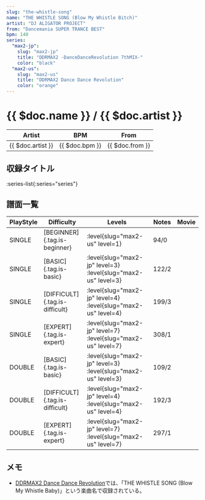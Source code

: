 ```yaml
---
slug: "the-whistle-song"
name: "THE WHISTLE SONG (Blow My Whistle Bitch)"
artist: "DJ ALIGATOR PROJECT"
from: "Dancemania SUPER TRANCE BEST"
bpm: 140
series:
  "max2-jp":
    slug: "max2-jp"
    title: "DDRMAX2 -DanceDanceRevolution 7thMIX-"
    color: "black"
  "max2-us":
    slug: "max2-us"
    title: "DDRMAX2 Dance Dance Revolution"
    color: "orange"
---
```


# {{ $doc.name }} / {{ $doc.artist }}

|Artist|BPM|From|
|------|---|----|
|{{ $doc.artist }}|{{ $doc.bpm }}|{{ $doc.from }}|

## 収録タイトル

:series-list{:series="series"}

## 譜面一覧

|PlayStyle|Difficulty|Levels|Notes|Movie|
|---------|----------|------|-----|-----|
|SINGLE|[BEGINNER]{.tag.is-beginner}|:level{slug="max2-us" level=1}|94/0||
|SINGLE|[BASIC]{.tag.is-basic}|:level{slug="max2-jp" level=3} :level{slug="max2-us" level=3}|122/2||
|SINGLE|[DIFFICULT]{.tag.is-difficult}|:level{slug="max2-jp" level=4} :level{slug="max2-us" level=4}|199/3||
|SINGLE|[EXPERT]{.tag.is-expert}|:level{slug="max2-jp" level=7} :level{slug="max2-us" level=7}|308/1||
|DOUBLE|[BASIC]{.tag.is-basic}|:level{slug="max2-jp" level=3} :level{slug="max2-us" level=3}|109/2||
|DOUBLE|[DIFFICULT]{.tag.is-difficult}|:level{slug="max2-jp" level=4} :level{slug="max2-us" level=4}|192/3||
|DOUBLE|[EXPERT]{.tag.is-expert}|:level{slug="max2-jp" level=7} :level{slug="max2-us" level=7}|297/1||

## メモ

- [DDRMAX2 Dance Dance Revolution](/series/max2-us)では、「THE WHISTLE SONG (Blow My Whistle Baby)」という楽曲名で収録されている。

